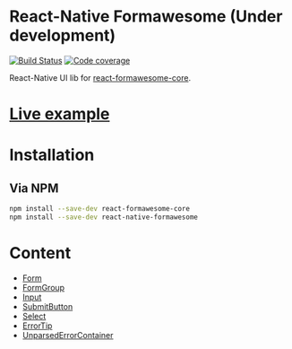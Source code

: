 # React-Native Formawesome (Under development)

[![Build Status](https://api.travis-ci.org/MAKARD/react-native-formawesome.svg?branch=master)](https://travis-ci.org/MAKARD/react-native-formawesome)
[![Code coverage](https://codecov.io/gh/MAKARD/react-native-formawesome/branch/master/graphs/badge.svg)](https://codecov.io/gh/MAKARD/react-formawesome-core/branch/master)

React-Native UI lib for [react-formawesome-core](https://github.com/MAKARD/react-formawesome-core).

# [Live example](https://snack.expo.io/@makard/react-native-formawesome)

# Installation

## Via NPM

```bash
npm install --save-dev react-formawesome-core
npm install --save-dev react-native-formawesome
```

# Content

 - [Form](./docs/Form.md)
 - [FormGroup](./docs/FormGroup.md)
 - [Input](./docs/Input.md)
 - [SubmitButton](./docs/SubmitButton.md)
 - [Select](./docs/Select.md)
 - [ErrorTip](./docs/ErrorTip.md)
 - [UnparsedErrorContainer](./docs/UnparsedErrorContainer.md)
